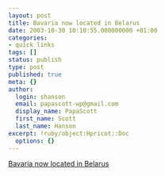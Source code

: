 ```yaml
---
layout: post
title: Bavaria now located in Belarus
date: 2003-10-30 10:10:55.000000000 +01:00
categories:
- quick links
tags: []
status: publish
type: post
published: true
meta: {}
author:
  login: shanson
  email: papascott-wp@gmail.com
  display_name: PapaScott
  first_name: Scott
  last_name: Hanson
excerpt: !ruby/object:Hpricot::Doc
  options: {}
---
```

<p><a title="Good riddance! Unfortunately, it's only the tourism website..." href="http://www.netzeitung.de/internet/259850.html">Bavaria now located in Belarus</a></p>
